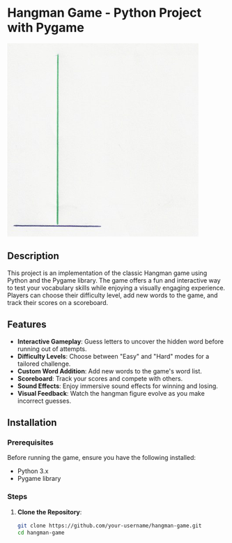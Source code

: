 # Hangman Game - Python Project with Pygame

![Hangman Game](images/p2.png) <!-- Replace with a representative image of your game -->

## Description

This project is an implementation of the classic Hangman game using Python and the Pygame library. The game offers a fun and interactive way to test your vocabulary skills while enjoying a visually engaging experience. Players can choose their difficulty level, add new words to the game, and track their scores on a scoreboard.

## Features

- **Interactive Gameplay**: Guess letters to uncover the hidden word before running out of attempts.
- **Difficulty Levels**: Choose between "Easy" and "Hard" modes for a tailored challenge.
- **Custom Word Addition**: Add new words to the game's word list.
- **Scoreboard**: Track your scores and compete with others.
- **Sound Effects**: Enjoy immersive sound effects for winning and losing.
- **Visual Feedback**: Watch the hangman figure evolve as you make incorrect guesses.

## Installation

### Prerequisites

Before running the game, ensure you have the following installed:

- Python 3.x
- Pygame library

### Steps

1. **Clone the Repository**:
   ```bash
   git clone https://github.com/your-username/hangman-game.git
   cd hangman-game
